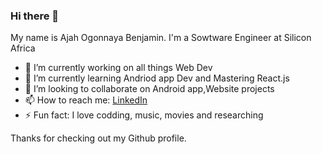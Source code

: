 ### Hi there 👋

<!--
**Otech2018/Otech2018** is a ✨ _special_ ✨ repository because its `README.md` (this file) appears on your GitHub profile.
-->
My name is Ajah Ogonnaya Benjamin. I'm a Sowtware Engineer at Silicon Africa
- 🔭 I’m currently working on all things Web Dev
- 🌱 I’m currently learning Andriod app Dev and Mastering React.js
- 👯 I’m looking to collaborate on Android app,Website  projects
- 📫 How to reach me: [LinkedIn](https://www.linkedin.com/in/ajah-ogonnaya-benjamin-866246150/)
- ⚡ Fun fact: I love codding, music, movies and researching

Thanks for checking out my Github profile.

